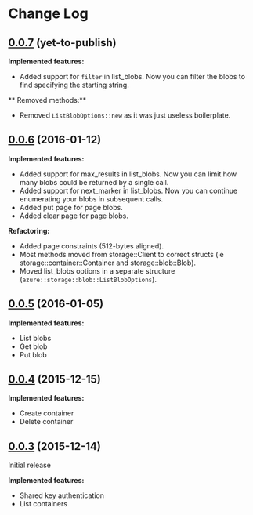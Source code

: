 # Change Log


## [0.0.7](https://github.com/MindFlavor/AzureSDKForRust/releases/tag/0.0.7) (yet-to-publish)

**Implemented features:**
* Added support for ```filter``` in list_blobs. Now you can filter the blobs to find specifying the starting string.

** Removed methods:**
* Removed ```ListBlobOptions::new``` as it was just useless boilerplate.

## [0.0.6](https://github.com/MindFlavor/AzureSDKForRust/releases/tag/0.0.6) (2016-01-12)

**Implemented features:**
* Added support for max_results in list_blobs. Now you can limit how many blobs could be returned by a single call.
* Added support for next_marker in list_blobs. Now you can continue enumerating your blobs in subsequent calls.
* Added put page for page blobs.
* Added clear page for page blobs.

**Refactoring:**
* Added page constraints (512-bytes aligned).
* Most methods moved from storage::Client to correct structs (ie storage::container::Container and storage::blob::Blob).
* Moved list_blobs options in a separate structure (```azure::storage::blob::ListBlobOptions```).

## [0.0.5](https://github.com/MindFlavor/AzureSDKForRust/releases/tag/0.0.5) (2016-01-05)

**Implemented features:**
* List blobs
* Get blob
* Put blob

## [0.0.4](https://github.com/MindFlavor/AzureSDKForRust/releases/tag/0.0.4) (2015-12-15)

**Implemented features:**
* Create container
* Delete container

## [0.0.3](https://github.com/MindFlavor/AzureSDKForRust/releases/tag/0.0.3) (2015-12-14)

Initial release

**Implemented features:**
* Shared key authentication
* List containers
